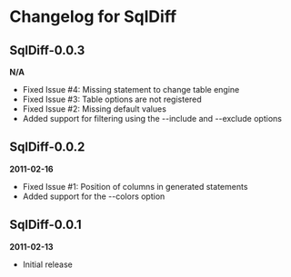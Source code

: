 Changelog for SqlDiff
=====================

SqlDiff-0.0.3
-------------
__N/A__

* Fixed Issue #4: Missing statement to change table engine  
* Fixed Issue #3: Table options are not registered 
* Fixed Issue #2: Missing default values
* Added support for filtering using the --include and --exclude options

SqlDiff-0.0.2
-------------
__2011-02-16__

* Fixed Issue #1: Position of columns in generated statements
* Added support for the --colors option

SqlDiff-0.0.1
-------------
__2011-02-13__

* Initial release